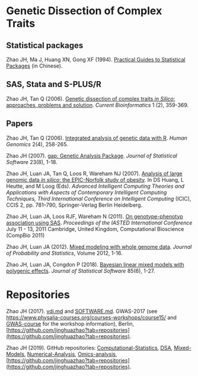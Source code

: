 # Genetic Dissection of Complex Traits

## Statistical packages

Zhao JH, Ma J, Huang XN, Gong XF (1994). [Practical Guides to Statistical Packages](https://jinghuazhao.github.io/book/pgsp.pdf) (in Chinese).

## SAS, Stata and S-PLUS/R

Zhao JH, Tan Q (2006). [Genetic dissection of complex traits *in Silico*: approaches, problems and solution](https://jinghuazhao.github.io/paper/cbio06.pdf). *Current Bioinformatics* 1 (2), 359-369.

## Papers

Zhao JH, Tan Q (2006). [Integrated analysis of genetic data with R](https://www.ncbi.nlm.nih.gov/pmc/articles/PMC3525150/pdf/1479-7364-2-4-258.pdf). *Human Genomics* 2(4), 258-265.

Zhao JH (2007). [gap: Genetic Analysis Package](https://www.jstatsoft.org/article/view/v023i08). *Journal of Statistical Software* 23(8), 1-18.

Zhao JH, Luan JA, Tan Q, Loos R, Wareham NJ (2007). [Analysis of large genomic data *in silico*: the EPIC-Norfolk study of obesity](https://jinghuazhao.github.io/paper/icic2007.pdf). In DS Huang, L Heutte, and M Loog (Eds). *Advanced Intelligent 
Computing Theories and Applications with Aspects of Contemporary Intelligent Computing Techniques, Third International Conference on Intelligent Computing* (ICIC), CCIS 2, pp. 781–790, Springer-Verlag Berlin Heidelberg.

Zhao JH, Luan JA, Loos RJF, Wareham N (2011). [On genotype-phenotyp association using SAS](https://jinghuazhao.github.io/paper/742-040.pdf). *Proceedings of the IASTED International Conference* July 11 - 13, 2011 Cambridge, United Kingdom, Computational Bioscience (CompBio 2011)

Zhao JH, Luan JA (2012). [Mixed modeling with whole genome data](https://www.hindawi.com/journals/jps/2012/485174/). *Journal of Probability and Statistics*, Volume 2012, 1-16.

Zhao JH, Luan JA, Congdon P (2018). [Bayesian linear mixed models with polygenic effects](https://www.jstatsoft.org/article/view/v085i06). *Journal of Statistical Software* 85(6), 1-27.

# Repositories

Zhao JH (2017). [vdi.md](vdi.md) and [SOFTWARE.md](SOFTWARE.md). GWAS-2017 (see https://www.physalia-courses.org/courses-workshops/course15/ and [GWAS-course](https://github.com/jinghuazhao/GWAS-course) for the workshop information), Berlin, [https://github.com/jinghuazhao?tab=repositories](https://github.com/jinghuazhao?tab=repositories).

Zhao JH (2019). GitHub repositories: [Computational-Statistics](https://github.com/jinghuazhao/Computational-Statistics), [DSA](https://github.com/jinghuazhao/DSA), [Mixed-Models](https://github.com/jinghuazhao/Mixed-Models), [Numerical-Analysis](https://github.com/jinghuazhao/Numerical-Analysis), [Omics-analysis](https://github.com/jinghuazhao/Omics-analysis), [https://github.com/jinghuazhao?tab=repositories](https://github.com/jinghuazhao?tab=repositories).

